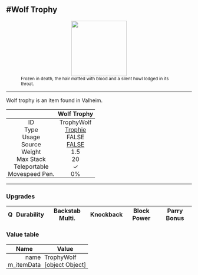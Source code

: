 <meta property="og:title" content="Wolf Trophy - MoreValheim" /><meta property="og:type" content="website" /><meta property="og:image" content="/assets/wolf_trophy.png" /><meta property="og:description" content="Wolf Trophy is an item found in Valheim." /><meta name="theme-color" content="#546D78"><meta name="twitter:card" content="summary_large_image">
#Wolf Trophy
-------------
<style>img {width:20px;}.tb {width:150px;display: block;margin-left: auto;margin-right: auto;}</style>

<style>.md-typeset table:not([class]) th:not([align]) {min-width:unset!important;}</style>
<style>td{padding:0em 0.3em!important;text-align:center!important;border-left:.05rem solid var(--md-default-fg-color--lightest)}</style>

<style>th{padding:0.1em 0.3em!important;text-align:center!important;font-weight:bold}</style>

<style>pre{text-align:right!important}</style>
<style>table tr td:first-child {border-left: 0;};</style>

<figure><img src="/assets/wolf_trophy.png" class="tb" /><figcaption><small>Frozen in death, the hair matted with blood and a silent howl lodged in its throat.</small></figcaption></figure>

-------------

Wolf trophy is an item found in Valheim.

|        | Wolf Trophy              |
| ----------- | ------------------------------------ |
| ID |TrophyWolf
| Type | [Trophie](../../types/trophie)
| Usage | FALSE<br>
| Source | [FALSE](../../items/false)
| Weight | 1.5 |
| Max Stack | 20 |
| Teleportable | ✓
| Movespeed Pen. | 0%


-------------

### Upgrades
| Q | Durability | Backstab Multi. | Knockback | Block Power | Parry Bonus
| - | - | - | - | - | - 


### Value table
| Name | Value
| - | - |
| <div style="text-align:right">name</div> | <div style="text-align:left">TrophyWolf</div> | 
| <div style="text-align:right">m_itemData</div> | <div style="text-align:left">[object Object]</div> | 